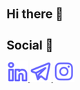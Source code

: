 # Hi there 👋

# Social 📨
<a href="https://linkedin.com/in/albrtpr">
  <img src="https://github.com/albrtr/albrtr/blob/main/icons/linkedin-alt.svg" alt="Linkedin" width="50" height="50">
</a>
<a href="https://t.me/albrtpr">
  <img src="https://github.com/albrtr/albrtr/blob/main/icons/telegram-alt.svg" alt="Telegram" width="50" height="50">
</a>
<a href="https://instagram.com/albrt.r">
  <img src="https://github.com/albrtr/albrtr/blob/main/icons/instagram.svg" alt="Instagram" width="50" height="50">
</a>
